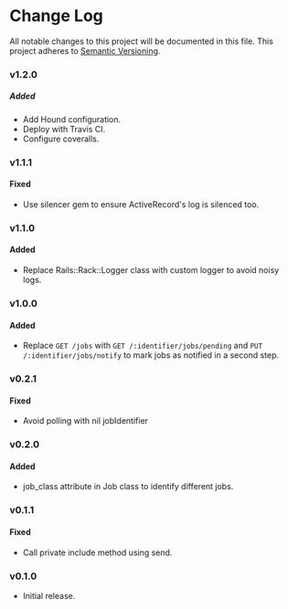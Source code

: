 # Change Log
All notable changes to this project will be documented in this file.
This project adheres to [Semantic Versioning](http://semver.org/).

### v1.2.0

##### Added

* Add Hound configuration.
* Deploy with Travis CI.
* Configure coveralls.

### v1.1.1

#### Fixed

- Use silencer gem to ensure ActiveRecord's log is silenced too.

### v1.1.0

#### Added

- Replace Rails::Rack::Logger class with custom logger to avoid noisy logs.

### v1.0.0

#### Added

- Replace `GET /jobs` with `GET /:identifier/jobs/pending` and `PUT /:identifier/jobs/notify` to mark jobs as notified in a second step.

### v0.2.1

#### Fixed

- Avoid polling with nil jobIdentifier

### v0.2.0

#### Added

- job_class attribute in Job class to identify different jobs.

### v0.1.1

#### Fixed

- Call private include method using send.

### v0.1.0

* Initial release.
